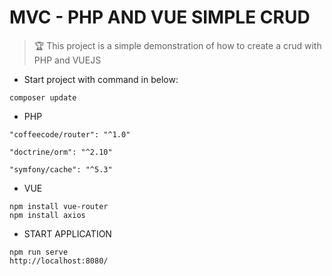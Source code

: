 # MVC - PHP AND VUE SIMPLE CRUD

> :trophy: This project is a simple demonstration of how to create a crud with PHP and VUEJS

* Start project with command in below:

```
composer update
```

* PHP

```
"coffeecode/router": "^1.0"
```

```
"doctrine/orm": "^2.10"
```

```
"symfony/cache": "^5.3"
```

* VUE

```
npm install vue-router
npm install axios
```

* START APPLICATION

```
npm run serve
http://localhost:8080/
```
